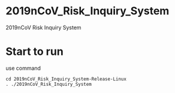 # 2019nCoV_Risk_Inquiry_System
2019nCoV Risk Inquiry System

# Start to run

use command 
```
cd 2019nCoV_Risk_Inquiry_System-Release-Linux
. ./2019nCoV_Risk_Inquiry_System

```

